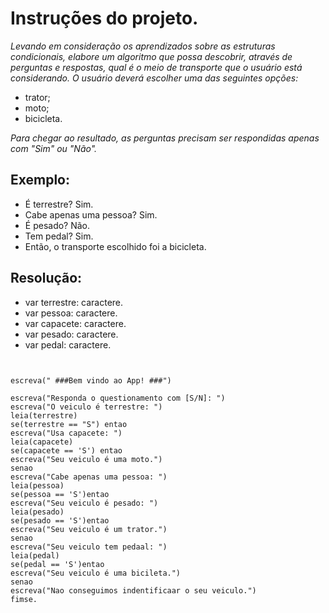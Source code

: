 # Instruções do projeto.

*Levando em consideração os aprendizados sobre as estruturas condicionais, elabore um algoritmo que possa descobrir, através de perguntas e respostas, qual é o meio de transporte que o usuário está considerando. O usuário deverá escolher uma das seguintes opções:*

- trator; 
- moto; 
- bicicleta. 

*Para chegar ao resultado, as perguntas precisam ser respondidas apenas com "Sim" ou "Não".*

## Exemplo:
- É terrestre? Sim.
- Cabe apenas uma pessoa? Sim.
- É pesado? Não.
- Tem pedal? Sim.
- Então, o transporte escolhido foi a bicicleta.

## Resolução:

- var terrestre: caractere.
- var pessoa: caractere.
- var capacete: caractere.
- var pesado: caractere.
- var pedal: caractere.

``` 


escreva(" ###Bem vindo ao App! ###")

escreva("Responda o questionamento com [S/N]: ")
escreva("O veiculo é terrestre: ")
leia(terrestre)
se(terrestre == "S") entao
escreva("Usa capacete: ")
leia(capacete)
se(capacete == 'S') entao
escreva("Seu veiculo é uma moto.")
senao
escreva("Cabe apenas uma pessoa: ")
leia(pessoa)
se(pessoa == 'S')entao
escreva("Seu veiculo é pesado: ")
leia(pesado)
se(pesado == 'S')entao
escreva("Seu veiculo é um trator.")
senao
escreva("Seu veiculo tem pedaal: ")
leia(pedal)
se(pedal == 'S')entao
escreva("Seu veiculo é uma bicileta.")
senao
escreva("Nao conseguimos indentificaar o seu veiculo.")
fimse.

```
